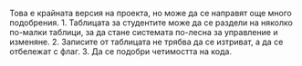 Това е крайната версия на проекта, но може да се направят още много подобрения. 
    1. Таблицата за студентите може да се раздели на няколко по-малки таблици, за да стане системата по-лесна
    за управление и изменяне.
    2. Записите от таблицата не трябва да се изтриват, а да се отбележат с флаг.
    3. Да се подобри четимостта на кода.


